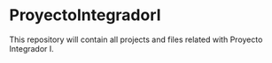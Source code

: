 ProyectoIntegradorI
===================

This repository will contain all projects and files related with Proyecto Integrador I.
